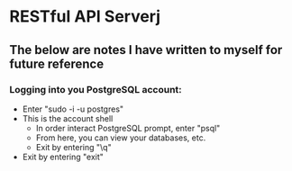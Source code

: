 # RESTful API Serverj
## The below are notes I have written to myself for future reference
### Logging into you PostgreSQL account:
* Enter "sudo -i -u postgres"
* This is the account shell
	* In order interact PostgreSQL prompt, enter "psql"
	* From here, you can view your databases, etc.
	* Exit by entering "\q"
* Exit by entering "exit"
